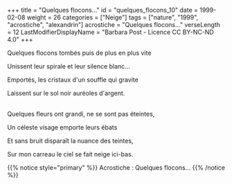 +++
title = "Quelques flocons..."
id = "quelques_flocons_10"
date = 1999-02-08
weight = 26
categories = ["Neige"]
tags = ["nature", "1999", "acrostiche", "alexandrin"]
acrostiche = "Quelques flocons..."
verseLength = 12
LastModifierDisplayName = "Barbara Post - Licence CC BY-NC-ND 4.0"
+++

Quelques flocons tombés puis de plus en plus vite

Unissent leur spirale et leur silence blanc...

Emportés, les cristaux d'un souffle qui gravite

Laissent sur le sol noir auréoles d'argent.

 \
Quelques fleurs ont grandi, ne se sont pas éteintes,

Un céleste visage emporte leurs ébats

Et sans bruit disparaît la nuance des teintes,

Sur mon carreau le ciel se fait neige ici-bas.

{{% notice style="primary" %}}
Acrostiche : Quelques flocons...
{{% /notice %}}
